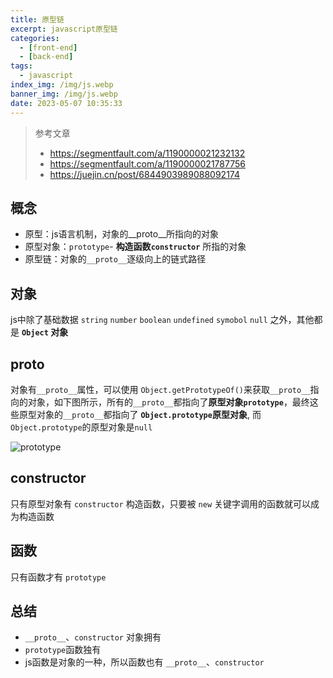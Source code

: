 ```yaml
---
title: 原型链
excerpt: javascript原型链
categories:
  - [front-end]
  - [back-end]
tags:
  - javascript
index_img: /img/js.webp
banner_img: /img/js.webp
date: 2023-05-07 10:35:33
---
```

> 参考文章
> - https://segmentfault.com/a/1190000021232132
> - https://segmentfault.com/a/1190000021787756
> - https://juejin.cn/post/6844903989088092174

## 概念
- 原型：js语言机制，对象的__proto__所指向的对象
- 原型对象：`prototype`- **构造函数`constructor`** 所指的对象
- 原型链：对象的`__proto__`逐级向上的链式路径

## 对象
js中除了基础数据 `string` `number` `boolean` `undefined` `symobol` `null` 之外，其他都是 **`Object` 对象**

## __proto__

对象有`__proto__`属性，可以使用 `Object.getPrototypeOf()`来获取`__proto__`指向的对象，如下图所示，所有的`__proto__`都指向了**原型对象`prototype`**，最终这些原型对象的`__proto__`都指向了 **`Object.prototype`原型对象**, 而`Object.prototype`的原型对象是`null`


![prototype](/img/js/prototype.jpg)

## constructor

只有原型对象有 `constructor` 构造函数，只要被 `new` 关键字调用的函数就可以成为构造函数

## 函数

只有函数才有 `prototype`

## 总结

- `__proto__`、`constructor` 对象拥有
- `prototype`函数独有
- js函数是对象的一种，所以函数也有 `__proto__`、`constructor`
